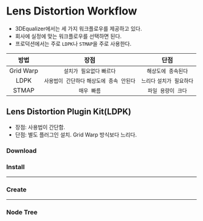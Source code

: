# Lens Distortion Workflow

- 3DEqualizer에서는 세 가지 워크플로우를 제공하고 있다.
- 회사에 실정에 맞는 워크플로우를 선택하면 된다.
- 프로덕션에서는 주로 `LDPK`나 `STMAP`을 주로 사용한다.

| 방법 | 장점 | 단점 |
| :---: | :---: | :---: |
| Grid Warp | `설치가 필요없다` `빠르다` | `해상도에 종속된다` |
| LDPK | `사용법이 간단하다` `해상도에 종속 안된다` | `느리다` `설치가 필요하다` |
| STMAP | `매우 빠름` | `파일 용량이 크다` |

## Lens Distortion Plugin Kit(LDPK)

- 장점: 사용법이 간단함.
- 단점: 별도 플러그인 설치. Grid Warp 방식보다 느리다.


### Download



### Install

---

### Create

---

### Node Tree
